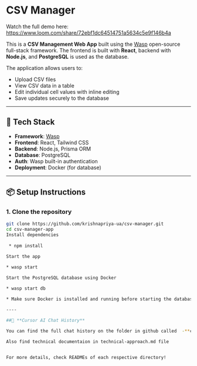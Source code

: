 #  CSV Manager 

Watch the full demo here:  
https://www.loom.com/share/72ebf1dc64514751a5634c5e9f146b4a

This is a **CSV Management Web App** built using the [Wasp](https://wasp-lang.dev) open-source full-stack framework. The frontend is built with **React**, backend with **Node.js**, and **PostgreSQL** is used as the database.


The application allows users to:
- Upload CSV files
- View CSV data in a table
- Edit individual cell values with inline editing
- Save updates securely to the database

---

## 🚀 Tech Stack

- **Framework**: [Wasp](https://wasp-lang.dev/)
- **Frontend**: React, Tailwind CSS
- **Backend**: Node.js, Prisma ORM
- **Database**: PostgreSQL
- **Auth**: Wasp built-in authentication
- **Deployment**: Docker (for database)

---



## 📦 Setup Instructions

### 1. Clone the repository
```bash
git clone https://github.com/krishnapriya-ua/csv-manager.git
cd csv-manager-app
Install dependencies
  
 * npm install

Start the app

* wasp start

Start the PostgreSQL database using Docker
  
* wasp start db

* Make sure Docker is installed and running before starting the database.

----

##🤖 **Cursor AI Chat History**

You can find the full chat history on the folder in github called  -**cursor-ai-chat-history**

Also find technical documentaion in technical-approach.md file


For more details, check READMEs of each respective directory!

